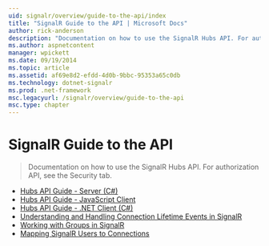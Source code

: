```yaml
---
uid: signalr/overview/guide-to-the-api/index
title: "SignalR Guide to the API | Microsoft Docs"
author: rick-anderson
description: "Documentation on how to use the SignalR Hubs API. For authorization API, see the Security tab."
ms.author: aspnetcontent
manager: wpickett
ms.date: 09/19/2014
ms.topic: article
ms.assetid: af69e8d2-efdd-4d0b-9bbc-95353a65c0db
ms.technology: dotnet-signalr
ms.prod: .net-framework
msc.legacyurl: /signalr/overview/guide-to-the-api
msc.type: chapter
---
```

SignalR Guide to the API
====================
> Documentation on how to use the SignalR Hubs API. For authorization API, see the Security tab.


- [Hubs API Guide - Server (C#)](hubs-api-guide-server.md)
- [Hubs API Guide - JavaScript Client](hubs-api-guide-javascript-client.md)
- [Hubs API Guide - .NET Client (C#)](hubs-api-guide-net-client.md)
- [Understanding and Handling Connection Lifetime Events in SignalR](handling-connection-lifetime-events.md)
- [Working with Groups in SignalR](working-with-groups.md)
- [Mapping SignalR Users to Connections](mapping-users-to-connections.md)
